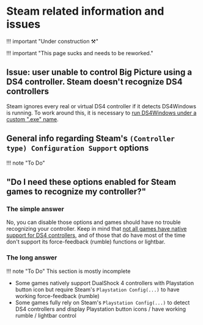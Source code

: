 # Steam related information and issues

!!! important "Under construction ⚒️"

!!! important "This page sucks and needs to be reworked."

## Issue: user unable to control Big Picture using a DS4 controller. Steam doesn't recognize DS4 controllers

Steam ignores every real or virtual DS4 controller if it detects DS4Windows is running. To work around this, it is necessary to [run DS4Windows under a custom ".exe" name](../../guides/ds4w-custom-name/).

## General info regarding Steam's `(Controller type) Configuration Support` options

!!! note "To Do"

## "Do I need these options enabled for Steam games to recognize my controller?"

### The simple answer

No, you can disable those options and games should have no trouble recognizing your controller. Keep in mind that [not all games have native support for DS4 controllers](../../other/under-construction), and of those that do have most of the time don't support its force-feedback (rumble) functions or lightbar.

### The long answer

!!! note "To Do"
    This section is mostly incomplete

- Some games natively support DualShock 4 controllers with Playstation button icon but require Steam's `Playstation Config(...)` to have working force-feedback (rumble)
- Some games fully rely on Steam's `Playstation Config(...)` to detect DS4 controllers and display Playstation button icons / have working rumble / lightbar control